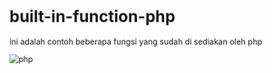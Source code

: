 # built-in-function-php
 ini adalah contoh beberapa fungsi yang sudah di sediakan oleh php
 
 
![php](https://user-images.githubusercontent.com/69652948/90592014-c160fd80-e20e-11ea-96cd-bd3cf8fe75d0.PNG)
